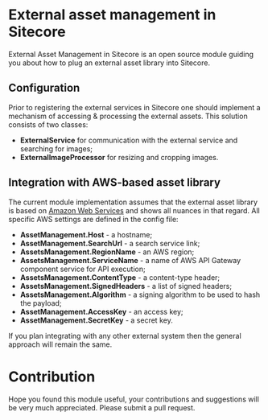 # External asset management in Sitecore
External Asset Management in Sitecore is an open source module guiding you about how to plug an external asset library into Sitecore.

## Configuration
Prior to registering the external services in Sitecore one should implement a mechanism of accessing & processing the external assets. This solution consists of two classes:
- **ExternalService** for communication with the external service and searching for images;
- **ExternalImageProcessor** for resizing and cropping images.

## Integration with AWS-based asset library
The current module implementation assumes that the external asset library is based on [Amazon Web Services](https://docs.aws.amazon.com/general/latest/gr/Welcome.html) and shows all nuances in that regard. All specific AWS settings are defined in the config file:
- **AssetManagement.Host** - a hostname; 
- **AssetManagement.SearchUrl** - a search service link;
- **AssetsManagement.RegionName** - an AWS region;
- **AssetsManagement.ServiceName** - a name of AWS API Gateway component service for API execution;
- **AssetsManagement.ContentType** - a content-type header;
- **AssetsManagement.SignedHeaders** - a list of signed headers;
- **AssetsManagement.Algorithm** - a signing algorithm to be used to hash the payload;
- **AssetManagement.AccessKey** - an access key;
- **AssetManagement.SecretKey** - a secret key.

If you plan integrating with any other external system then the general approach will remain the same.


# Contribution
Hope you found this module useful, your contributions and suggestions will be very much appreciated. Please submit a pull request.
